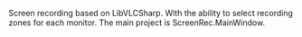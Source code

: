 Screen recording based on LibVLCSharp. With the ability to select recording zones for each monitor.
The main project is ScreenRec.MainWindow.